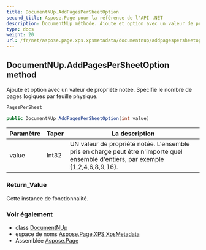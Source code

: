 ```yaml
---
title: DocumentNUp.AddPagesPerSheetOption
second_title: Aspose.Page pour la référence de l'API .NET
description: DocumentNUp méthode. Ajoute et option avec un valeur de propriété notée. Spécifie le nombre de pages logiques par feuille physique.
type: docs
weight: 20
url: /fr/net/aspose.page.xps.xpsmetadata/documentnup/addpagespersheetoption/
---
```

## DocumentNUp.AddPagesPerSheetOption method

Ajoute et option avec un valeur de propriété notée. Spécifie le nombre de pages logiques par feuille physique.

```csharp
PagesPerSheet
```

```csharp
public DocumentNUp AddPagesPerSheetOption(int value)
```

| Paramètre | Taper | La description |
| --- | --- | --- |
| value | Int32 | UN valeur de propriété notée. L'ensemble pris en charge peut être n'importe quel ensemble d'entiers, par exemple {1,2,4,6,8,9,16}. |

### Return_Value

Cette instance de fonctionnalité.

### Voir également

* class [DocumentNUp](../)
* espace de noms [Aspose.Page.XPS.XpsMetadata](../../documentnup/)
* Assemblée [Aspose.Page](../../../)


